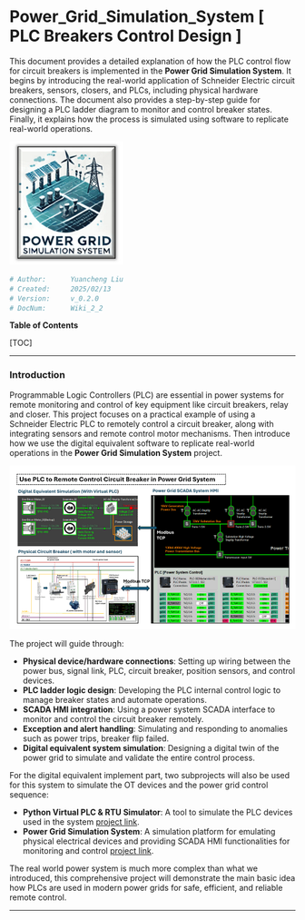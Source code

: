 # Power_Grid_Simulation_System [ PLC Breakers Control Design ]

This document provides a detailed explanation of how the PLC control flow for circuit breakers is implemented in the **Power Grid Simulation System**. It begins by introducing the real-world application of Schneider Electric circuit breakers, sensors, closers, and PLCs, including physical hardware connections. The document also provides a step-by-step guide for designing a PLC ladder diagram to monitor and control breaker states. Finally, it explains how the process is simulated using software to replicate real-world operations.

![](../img/logo_small.png)

```python
# Author:      Yuancheng Liu
# Created:     2025/02/13
# Version:     v_0.2.0
# DocNum:      Wiki_2_2
```

**Table of Contents**

[TOC]



------

### Introduction

Programmable Logic Controllers (PLC) are essential in power systems for remote monitoring and control of key equipment like circuit breakers, relay and closer. This project focuses on a practical example of using a Schneider Electric PLC to remotely control a circuit breaker, along with integrating sensors and remote control motor mechanisms. Then introduce how we use the digital equivalent software to replicate real-world operations in the **Power Grid Simulation System** project.

![](img/s_05.png)

The project will guide through:

- **Physical device/hardware connections**: Setting up wiring between the power bus, signal link,  PLC, circuit breaker, position sensors, and control devices.
- **PLC ladder logic design**: Developing the PLC internal control logic to manage breaker states and automate operations.
- **SCADA HMI integration**: Using a power system SCADA interface to monitor and control the circuit breaker remotely.
- **Exception and alert handling**: Simulating and responding to anomalies such as power trips, breaker flip failed.
- **Digital equivalent system simulation**: Designing a digital twin of the power grid to simulate and validate the entire control process.

For the digital equivalent implement part, two subprojects will also be used for this system to simulate the OT devices and the power grid control sequence:

- **Python Virtual PLC & RTU Simulator**: A tool to simulate the PLC devices used in the system [project link](https://github.com/LiuYuancheng/Power_Grid_Simulation_System).
- **Power Grid Simulation System**: A simulation platform for emulating physical electrical devices and providing SCADA HMI functionalities for monitoring and control [project link](https://github.com/LiuYuancheng/PLC_and_RTU_Simulator).

The real world power system is much more complex than what we introduced, this comprehensive project will demonstrate the main basic idea how PLCs are used in modern power grids for safe, efficient, and reliable remote control.



------

